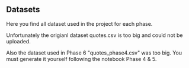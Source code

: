 ## Datasets

Here you find all dataset used in the project for each phase.

Unfortunately the origianl dataset quotes.csv is too big and could not be uploaded.

Also the dataset used in Phase 6 "quotes_phase4.csv" was too big. You must generate it yourself following the notebook Phase 4 & 5.
